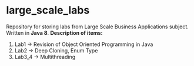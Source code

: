 # large_scale_labs
Repository for storing labs from Large Scale Business Applications subject. Written in **Java 8**.
**Description of items:**
1. Lab1 -> Revision of Object Oriented Programming in Java
2. Lab2 -> Deep Cloning, Enum Type
3. Lab3_4 -> Multithreading
